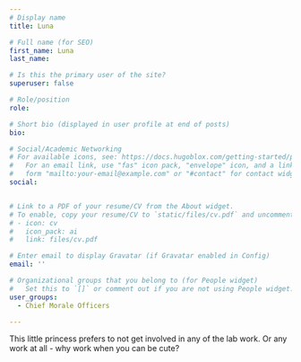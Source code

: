 ```yaml
---
# Display name
title: Luna

# Full name (for SEO)
first_name: Luna
last_name: 

# Is this the primary user of the site?
superuser: false

# Role/position
role: 

# Short bio (displayed in user profile at end of posts)
bio:

# Social/Academic Networking
# For available icons, see: https://docs.hugoblox.com/getting-started/page-builder/#icons
#   For an email link, use "fas" icon pack, "envelope" icon, and a link in the
#   form "mailto:your-email@example.com" or "#contact" for contact widget.
social:


# Link to a PDF of your resume/CV from the About widget.
# To enable, copy your resume/CV to `static/files/cv.pdf` and uncomment the lines below.
# - icon: cv
#   icon_pack: ai
#   link: files/cv.pdf

# Enter email to display Gravatar (if Gravatar enabled in Config)
email: ''

# Organizational groups that you belong to (for People widget)
#   Set this to `[]` or comment out if you are not using People widget.
user_groups:
  - Chief Morale Officers

---
```

This little princess prefers to not get involved in any of the lab work. Or any work at all - why work when you can be cute?